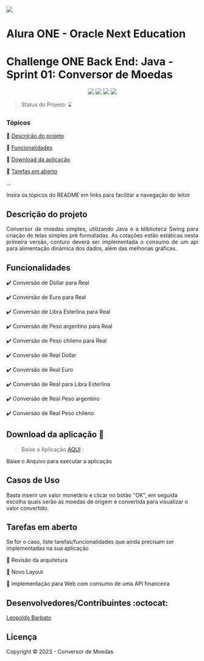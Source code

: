 <img src="https://drive.google.com/file/d/1yAXWvgLL95Wgr-WHxC_SbKqV57NuPC7a/view?usp=share_link"/>

# Alura ONE - Oracle Next Education 

<h1>Challenge ONE Back End: Java - Sprint 01: Conversor de Moedas</h1> 

<p align="center">
  <img src="https://img.shields.io/static/v1?label=JAVA&message=1.8&color=yellow&style=for-the-badge"/>
  <img src="http://img.shields.io/static/v1?label=ALURA&message=T4-BackEnd&color=darkblue&style=for-the-badge"/>
  <img src="http://img.shields.io/static/v1?label=Oracle&message=ONE&color=orange&style=for-the-badge"/>
  <img src="http://img.shields.io/static/v1?label=STATUS&message=EM%20DESENVOLVIMENTO&color=RED&style=for-the-badge"/>

</p>

> Status do Projeto: :hourglass: 

### Tópicos 

:small_blue_diamond: [Descrição do projeto](#descrição-do-projeto)

:small_blue_diamond: [Funcionalidades](#funcionalidades)

:small_blue_diamond: [Download da aplicação](#download-da-aplicação-dash)

:small_blue_diamond: [Tarefas em aberto](#tarefas-em-aberto)

... 

Insira os tópicos do README em links para facilitar a navegação do leitor

## Descrição do projeto 

<p align="justify">
  Conversor de moedas simples, utilizando Java e a bliblioteca Swing para criação de telas simples pré formatadas. As cotações estão estáticas nesta primeira versão,
  conturo deverá ser implementada o consumo de um api para alimentação dinâmica dos dados, além das melhorias gráficas.
</p>

## Funcionalidades

:heavy_check_mark: Conversão de Dollar para Real   

:heavy_check_mark: Conversão de Euro para Real  

:heavy_check_mark: Conversão de Libra Esterlina para Real  

:heavy_check_mark: Conversão de Peso argentino para Real 

:heavy_check_mark: Conversão de Peso chileno para Real  

:heavy_check_mark: Conversão de Real Dollar

:heavy_check_mark: Conversão de Real Euro

:heavy_check_mark: Conversão de Real para Libra Esterlina

:heavy_check_mark: Conversão de Real Peso argentino

:heavy_check_mark: Conversão de Real Peso chileno

## Download da aplicação :dash:

> Baixe a Aplicação [AQUI](https://github.com/lbarbatto/conversor-de-moedas/raw/main/final/lbarbatto-alura-oracle-one-conversor-v001.jar) :

Baixe o Arquivo para executar a aplicação

## Casos de Uso

Basta inserir um valor monetário e clicar no botão "OK", em seguida escolha quais serão as moedas de origem e convertida para visualizar o valor convertido.

## Tarefas em aberto

Se for o caso, liste tarefas/funcionalidades que ainda precisam ser implementadas na sua aplicação

:memo: Revisão da arquitetura 

:memo: Novo Layout

:memo: Implementação para Web com consumo de uma API financeira

## Desenvolvedores/Contribuintes :octocat:

[Leopoldo Barbato](https://www.linkedin.com/in/leopoldo-barbato)

## Licença 

Copyright :copyright: 2023 - Conversor de Moedas
